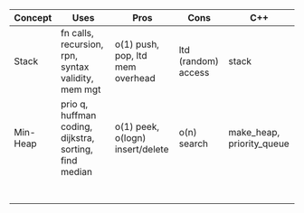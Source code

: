 | Concept  | Uses                                                   | Pros                             | Cons                | C++                       |
|----------|--------------------------------------------------------|----------------------------------|---------------------|---------------------------|
| Stack    | fn calls, recursion, rpn, syntax validity, mem mgt     | o(1) push, pop, ltd mem overhead | ltd (random) access | stack                     |
| Min-Heap | prio q, huffman coding, dijkstra, sorting, find median | o(1) peek, o(logn) insert/delete | o(n) search         | make_heap, priority_queue |
|          |                                                        |                                  |                     |                           |
|          |                                                        |                                  |                     |                           |
|          |                                                        |                                  |                     |                           |
|          |                                                        |                                  |                     |                           |
|          |                                                        |                                  |                     |                           |
|          |                                                        |                                  |                     |                           |
|          |                                                        |                                  |                     |                           |
